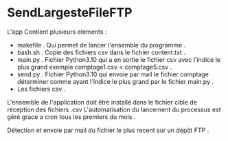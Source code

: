 # SendLargesteFileFTP
L'app Contient plusieurs elements :

- makefile . Qui permet de lancer l'ensemble du programme .
- bash.sh . Copie des fichiers csv dans le fichier content.txt .
- main.py . Fichier Python3.10 qui a en sortie le fichier csv avec l'indice le plus grand exemple comptage1.csv < comptage5.csv .
- send.py . Fichier Python3.10 qui envoie par mail le fichier comptage déterminer comme ayant l'indice le plus grand par le fichier main.py .
- Les fichiers csv .

L'ensemble de l'application doit être installé dans le fichier cible de réception des fichiers .csv
L'automatisation du lancement du processus est géré grace a cron tous les premiers du mois .

Détection et envoie par mail du fichier le plus recent sur un dépôt FTP .
